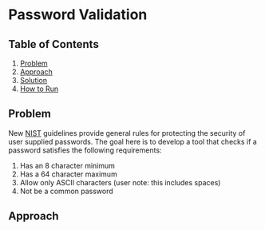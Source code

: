 # Password Validation

## Table of Contents
1. [Problem](README.md#problem)
1. [Approach](README.md#approach)
1. [Solution](README.md#solution)
1. [How to Run](README.md#how-to-run)


## Problem
New [NIST](https://www.nist.gov/)  guidelines provide general rules for protecting the security of user supplied passwords. The goal here is to develop a tool that checks if a password satisfies the following requirements: 
1. Has an 8 character minimum 
2. Has a 64 character maximum
2. Allow only ASCII characters (user note: this includes spaces)
4. Not be a common password


## Approach
